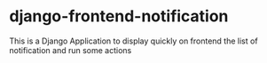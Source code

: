 django-frontend-notification
============================

This is a Django Application to display quickly on frontend the list of notification and run some actions